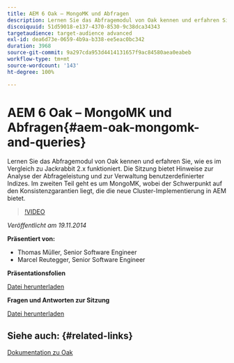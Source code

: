 ```yaml
---
title: AEM 6 Oak – MongoMK und Abfragen
description: Lernen Sie das Abfragemodul von Oak kennen und erfahren Sie, wie es im Vergleich zu Jackrabbit 2.x funktioniert. Die Sitzung bietet Hinweise zur Analyse der Abfrageleistung und zur Verwaltung benutzerdefinierter Indizes. Im zweiten Teil geht es um MongoMK, wobei der Schwerpunkt auf den Konsistenzgarantien liegt, die die neue Cluster-Implementierung in AEM bietet.
discoiquuid: 51d59018-e137-4370-8530-9c38dca34343
targetaudience: target-audience advanced
exl-id: dea6d73e-0659-4b9a-b338-ee5eac0bc342
duration: 3968
source-git-commit: 9a297cda953d4414131657f9ac84580aea0eabeb
workflow-type: tm+mt
source-wordcount: '143'
ht-degree: 100%

---
```


# AEM 6 Oak – MongoMK und Abfragen{#aem-oak-mongomk-and-queries}

Lernen Sie das Abfragemodul von Oak kennen und erfahren Sie, wie es im Vergleich zu Jackrabbit 2.x funktioniert. Die Sitzung bietet Hinweise zur Analyse der Abfrageleistung und zur Verwaltung benutzerdefinierter Indizes. Im zweiten Teil geht es um MongoMK, wobei der Schwerpunkt auf den Konsistenzgarantien liegt, die die neue Cluster-Implementierung in AEM bietet.

>[!VIDEO](https://video.tv.adobe.com/v/19402/?quality=9)

*Veröffentlicht am 19.11.2014*

**Präsentiert von:**

* Thomas Müller, Senior Software Engineer
* Marcel Reutegger, Senior Software Engineer

**Präsentationsfolien**

[Datei herunterladen](assets/aem-6-oak-mongomk-and-queries.pdf)

**Fragen und Antworten zur Sitzung**

[Datei herunterladen](assets/q-a-11-19-14-gem-session-oak.pdf)

## Siehe auch: {#related-links}

[Dokumentation zu Oak](https://jackrabbit.apache.org/oak/docs/)

<!--
[Get back to the Overview](https://helpx.adobe.com/experience-manager/kt/eseminars/gems/aem-index.html)
-->
